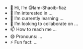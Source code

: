 - 👋 Hi, I’m @Iam-Shaoib-fiaz
- 👀 I’m interested in ...
- 🌱 I’m currently learning ...
- 💞️ I’m looking to collaborate on ...
- 📫 How to reach me ...
- 😄 Pronouns: ...
- ⚡ Fun fact: ...

<!---
Iam-Shaoib-fiaz/Iam-Shaoib-fiaz is a ✨ special ✨ repository because its `README.md` (this file) appears on your GitHub profile.
You can click the Preview link to take a look at your changes.
--->
